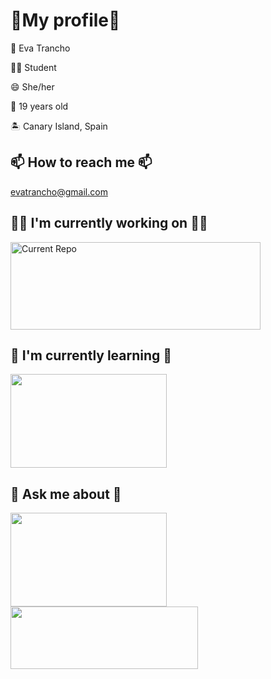 <h1>👻My profile👻</h1>
<p>👩 Eva Trancho</p>
<p>👩‍🎓 Student</p>
<p>😄 She/her</p>
<p>🤠 19 years old</p>
<p>🏝️ Canary Island, Spain</p>

<h2>📫 How to reach me 📫</h2>
<a href="mailto:evatrancho@gmail.com">evatrancho@gmail.com</a>

<h2>👩‍💻 I'm currently working on 👩‍💻</h2>
 <a href="https://github.com/etrancho/Discover-Things">  
  <img src="https://github-readme-stats.vercel.app/api/pin/?username=etrancho&repo=Discover-Things&theme=dark" alt="Current Repo" width="400px" height="140px"/>
 </a>
 
<h2>🌱 I'm currently learning 🌱</h2>
<a href="https://unity.com/es">
 <img src="https://user-images.githubusercontent.com/77303061/178077667-73cc3d3f-f59b-4e91-8012-3c42b5dce1d5.png" width="250px" height="150px"/>
</a>
 
<h2>💬 Ask me about 💬</h2>
<div class="row">
 <a href="https://unity.com/es">
  <img src="https://user-images.githubusercontent.com/77303061/178077667-73cc3d3f-f59b-4e91-8012-3c42b5dce1d5.png" width="250px" height="150px"/>
 </a>
 <a href="https://www.aseprite.org/">
  <img src="https://user-images.githubusercontent.com/77303061/178077878-11e8ea90-b648-4d8d-9250-e31d1c1bfb55.png" width="300px" height="100px"/>
 </a>
</div>
 


